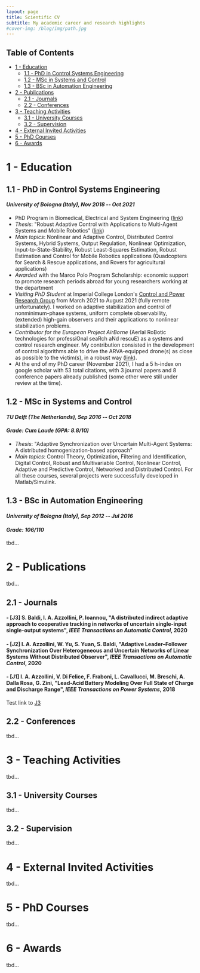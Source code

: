 ```yaml
---
layout: page
title: Scientific CV
subtitle: My academic career and research highlights
#cover-img: /blog/img/path.jpg
---
```


## Table of Contents
- [1 - Education](#1---education)
    - [1.1 - PhD in Control Systems Engineering](#11---phd-in-control-systems-engineering)
    - [1.2 - MSc in Systems and Control](#12---msc-in-systems-and-control)
    - [1.3 - BSc in Automation Engineering](#13---bsc-in-automation-engineering)
- [2 - Publications](#2---publications)
    - [2.1 - Journals](#21---journals)
    - [2.2 - Conferences](#22---conferences)
- [3 - Teaching Activities](#3---teaching-activities)
    - [3.1 - University Courses](#31---university-courses)
    - [3.2 - Supervision](#32---supervision)
- [4 - External Invited Activities](#4---external-invited-activities)
- [5 - PhD Courses](#5---phd-courses)
- [6 - Awards](#6---awards)

# 1 - Education

## 1.1 - PhD in Control Systems Engineering
#### _University of Bologna (Italy), Nov 2018 -- Oct 2021_

- PhD Program in Biomedical, Electrical and System Engineering ([link](https://phd.unibo.it/ibes/en))
- _Thesis_: "Robust Adaptive Control with Applications to Multi-Agent Systems and Mobile Robotics" ([link](http://amsdottorato.unibo.it/10244/))
- _Main topics_: Nonlinear and Adaptive Control, Distributed Control Systems, Hybrid Systems, Output Regulation, Nonlinear Optimization, Input-to-State-Stability, Robust Least-Squares Estimation, Robust Estimation and Control for Mobile Robotics applications (Quadcopters for Search & Rescue applications, and Rovers for agricultural applications)
- _Awarded_ with the Marco Polo Program Scholarship: economic support to promote research periods abroad for young researchers working at the department
- _Visiting PhD Student_ at Imperial College London's [Control and Power Research Group](https://www.imperial.ac.uk/electrical-engineering/research/control-and-power/) from March 2021 to August 2021 (fully remote unfortunately). I worked on adaptive stabilization and control of nonminimum-phase systems, uniform complete observability, (extended) high-gain observers and their applications to nonlinear stabilization problems.
- _Contributor for the European Project AirBorne_ (AerIal RoBotic technologies for professiOnal seaRch aNd rescuE) as a systems and control research engineer. My contribution consisted in the development of control algorithms able to drive the ARVA-equipped drone(s) as close as possible to the victim(s), in a robust way ([link](https://www.airborne-project.eu/)).
- At the end of my PhD career (November 2021), I had a 5 h-index on google scholar with 53 total citations, with 3 journal papers and 8 conference papers already published (some other were still under review at the time).

## 1.2 - MSc in Systems and Control
#### _TU Delft (The Netherlands), Sep 2016 -- Oct 2018_
#### _Grade: Cum Laude (GPA: 8.8/10)_

- _Thesis_: "Adaptive Synchronization over Uncertain Multi-Agent Systems: A distributed homogenization-based approach"
- _Main topics_: Control Theory, Optimization, Filtering and Identification, Digital Control, Robust and Multivariable Control, Nonlinear Control, Adaptive and Predictive Control, Networked and Distributed Control. For all these courses, several projects were successfully developed in Matlab/Simulink.

## 1.3 - BSc in Automation Engineering
#### _University of Bologna (Italy), Sep 2012 -- Jul 2016_
#### _Grade: 106/110_

tbd...

# 2 - Publications

tbd...

## 2.1 - Journals

#### - [J3] S. Baldi, I. A. Azzollini, P. Ioannou, "A distributed indirect adaptive approach to cooperative tracking in networks of uncertain single-input single-output systems", _IEEE Transactions on Automatic Control_, 2020

#### - [J2] I. A. Azzollini, W. Yu, S. Yuan, S. Baldi, "Adaptive Leader–Follower Synchronization Over Heterogeneous and Uncertain Networks of Linear Systems Without Distributed Observer", _IEEE Transactions on Automatic Control_, 2020

#### - [J1] I. A. Azzollini, V. Di Felice, F. Fraboni, L. Cavallucci, M. Breschi, A. Dalla Rosa, G. Zini, "Lead-Acid Battery Modeling Over Full State of Charge and Discharge Range", _IEEE Transactions on Power Systems_, 2018

Test link to [J3](#j3-s-baldi-i-a-azzollini-p-ioannou-a-distributed-indirect-adaptive-approach-to-cooperative-tracking-in-networks-of-uncertain-single-input-single-output-systems-ieee-transactions-on-automatic-control-2020)

## 2.2 - Conferences

tbd...

# 3 - Teaching Activities

tbd...

## 3.1 - University Courses

tbd...

## 3.2 - Supervision

tbd...

# 4 - External Invited Activities

tbd...

# 5 - PhD Courses

tbd...

# 6 - Awards

tbd...
